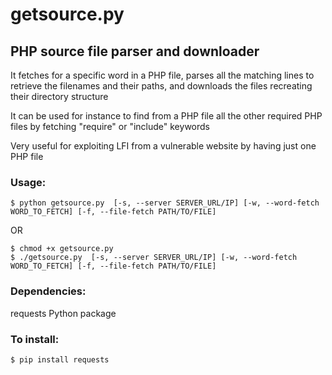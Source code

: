 # getsource.py
## PHP source file parser and downloader

It fetches for a specific word in a PHP file, parses all the matching lines to retrieve the filenames and their paths, and downloads the files recreating their directory structure

It can be used for instance to find from a PHP file all the other required PHP files by fetching "require" or "include" keywords

Very useful for exploiting LFI from a vulnerable website by having just one PHP file

### Usage:
```
$ python getsource.py  [-s, --server SERVER_URL/IP] [-w, --word-fetch WORD_TO_FETCH] [-f, --file-fetch PATH/TO/FILE]
```
OR
```
$ chmod +x getsource.py
$ ./getsource.py  [-s, --server SERVER_URL/IP] [-w, --word-fetch WORD_TO_FETCH] [-f, --file-fetch PATH/TO/FILE]
```
### Dependencies:
requests Python package

### To install:
```
$ pip install requests
```

